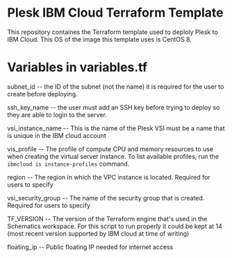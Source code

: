 # Plesk IBM Cloud Terraform Template
This repository containes the Terraform template used to deploly Plesk to IBM Cloud. This OS of the image this template uses is CentOS 8.

# Variables in variables.tf

subnet_id -- the ID of the subnet (not the name) it is required for the user to create before deploying.

ssh_key_name -- the user must add an SSH key before trying to deploy so they are able to login to the server.

vsi_instance_name -- This is the name of the Plesk VSI must be a name that is unique in the IBM cloud account

vis_profile -- The profile of compute CPU and memory resources to use when creating the virtual server instance. To list available profiles, run the `ibmcloud is instance-profiles` command.

region -- The region in which the VPC instance is located. Required for users to specify

vsi_security_group -- The name of the security group that is created. Required for users to specify

TF_VERSION -- The version of the Terraform engine that's used in the Schematics workspace. For this script to run properly it could be kept at 14 (most recent version supported by IBM cloud at time of writing)

floating_ip -- Public floating IP needed for internet access
